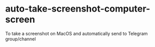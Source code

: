# auto-take-screenshot-computer-screen
To take a screenshot on MacOS and automatically send to Telegram group/channel
